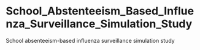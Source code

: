 # School_Abstenteeism_Based_Influenza_Surveillance_Simulation_Study
School absenteeism-based influenza surveillance simulation study
